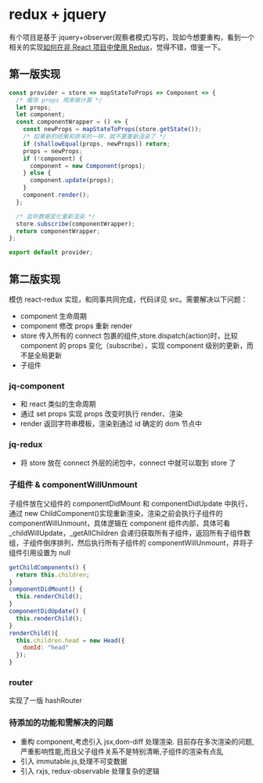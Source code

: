 # redux + jquery

有个项目是基于 jquery+observer(观察者模式)写的，现如今想要重构，看到一个相关的实现[如何在非 React 项目中使用 Redux](https://segmentfault.com/a/1190000009963395)，觉得不错，借鉴一下。

## 第一版实现

```javascript
const provider = store => mapStateToProps => Component => {
  /* 缓存 props 用来做计算 */
  let props;
  let component;
  const componentWrapper = () => {
    const newProps = mapStateToProps(store.getState());
    /* 如果新的结果和原来的一样，就不要重新渲染了 */
    if (shallowEqual(props, newProps)) return;
    props = newProps;
    if (!component) {
      component = new Component(props);
    } else {
      component.update(props);
    }
    component.render();
  };

  /* 监听数据变化重新渲染 */
  store.subscribe(componentWrapper);
  return componentWrapper;
};

export default provider;
```

## 第二版实现

模仿 react-redux 实现，和同事共同完成，代码详见 src。需要解决以下问题：

- component 生命周期
- component 修改 props 重新 render
- store 传入所有的 connect 包裹的组件,store.dispatch(action)时，比较 component 的 props 变化（subscribe），实现 component 级别的更新，而不是全局更新
- 子组件

### jq-component

- 和 react 类似的生命周期
- 通过 set props 实现 props 改变时执行 render、渲染
- render 返回字符串模板，渲染到通过 id 确定的 dom 节点中

### jq-redux

- 将 store 放在 connect 外层的闭包中，connect 中就可以取到 store 了

### 子组件 & componentWillUnmount

子组件放在父组件的 componentDidMount 和 componentDidUpdate 中执行，通过 new ChildComponent()实现重新渲染，渲染之前会执行子组件的 componentWillUnmount，具体逻辑在 component 组件内部，具体可看\_childWillUpdate，\_getAllChildren 会递归获取所有子组件，返回所有子组件数组，子组件倒序排列，然后执行所有子组件的 componentWillUnmount，并将子组件引用设置为 null

```javascript
getChildComponents() {
  return this.children;
}
componentDidMount() {
  this.renderChild();
}
componentDidUpdate() {
  this.renderChild();
}
renderChild(){
  this.children.head = new Head({
    domId: "head"
  });
}
```

### router

实现了一版 hashRouter

### 待添加的功能和需解决的问题

- 重构 component,考虑引入 jsx,dom-diff 处理渲染. 目前存在多次渲染的问题,严重影响性能,而且父子组件关系不是特别清晰,子组件的渲染有点乱
- 引入 immutable.js,处理不可变数据
- 引入 rxjs, redux-observable 处理复杂的逻辑
